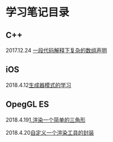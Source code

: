 # 学习笔记目录

## C++
2017.12.24 [一段代码解释下复杂的数组声明](https://github.com/RPGLiker/StudyBlog/blob/master/%E5%AD%A6%E4%B9%A0%E7%AC%94%E8%AE%B0/C%2B%2B/%E4%B8%80%E6%AE%B5%E4%BB%A3%E7%A0%81%E8%A7%A3%E9%87%8A%E4%B8%8B%E5%A4%8D%E6%9D%82%E7%9A%84%E6%95%B0%E7%BB%84%E5%A3%B0%E6%98%8E.md)

## iOS
2018.4.12[生成器模式的学习](https://github.com/RPGLiker/StudyBlog/blob/master/%E5%AD%A6%E4%B9%A0%E7%AC%94%E8%AE%B0/iOS/%E7%94%9F%E6%88%90%E5%99%A8%E7%9A%84%E5%AD%A6%E4%B9%A0/%E7%94%9F%E6%88%90%E5%99%A8%E6%A8%A1%E5%BC%8F%E7%9A%84%E5%AD%A6%E4%B9%A0.md)

## OpegGL ES
2018.4.19[1,渲染一个简单的三角形](https://github.com/RPGLiker/StudyBlog/blob/master/%E5%AD%A6%E4%B9%A0%E7%AC%94%E8%AE%B0/OpegGL/1.%E6%B8%B2%E6%9F%93%E4%B8%80%E4%B8%AA%E7%AE%80%E5%8D%95%E7%9A%84%E4%B8%89%E8%A7%92%E5%BD%A2.md)

2018.4.20[自定义一个渲染工具的封装](https://github.com/RPGLiker/StudyBlog/blob/master/%E5%AD%A6%E4%B9%A0%E7%AC%94%E8%AE%B0/OpegGL/2.%E8%87%AA%E5%AE%9A%E4%B9%89%E4%B8%80%E4%B8%AA%E6%B8%B2%E6%9F%93%E5%B7%A5%E5%85%B7%E7%9A%84%E5%B0%81%E8%A3%85.md)
